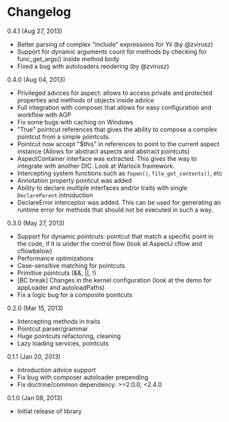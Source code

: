 Changelog
======
0.4.1 (Aug 27, 2013)
* Better parsing of complex "include" expressions for Yii (by @zvirusz)
* Support for dynamic arguments count for methods by checking for func_get_args() inside method body
* Fixed a bug with autoloaders reodering (by @zvirusz)

0.4.0 (Aug 04, 2013)
* Privileged advices for aspect: allows to access private and protected properties and methods of objects inside advice
* Full integration with composer that allows for easy configuration and workflow with AOP
* Fix some bugs with caching on Windows
* "True" pointcut references that gives the ability to compose a complex pointcut from a simple pointcuts.
* Pointcut now accept "$this" in references to point to the current aspect instance
  (Allows for abstract aspects and abstract pointcuts)
* AspectContainer interface was extracted. This gives the way to integrate with another DIC. Look at Warlock framework.
* Intercepting system functions such as `fopen()`, `file_get_contents()`, etc
* Annotation property pointcut was added
* Ability to declare multiple interfaces and/or traits with single `DeclareParent` introduction
* DeclareError interceptor was added. This can be used for generating an runtime error for methods that should not be executed
  in such a way.

0.3.0 (May 27, 2013)
* Support for dynamic pointcuts: pointcut that match a specific point in the code, if it is under the control
 flow (look at AspectJ cflow and cflowbelow)
* Performance optimizations
* Case-sensitive matching for pointcuts
* Primitive pointcuts (&&, ||, !)
* [BC break] Changes in the kernel configuration (look at the demo for appLoader and autoloadPaths)
* Fix a logic bug for a composite pointcuts

0.2.0 (Mar 15, 2013)
* Intercepting methods in traits
* Pointcut parser/grammar
* Huge pointcuts refactoring, cleaning
* Lazy loading services, pointcuts

0.1.1 (Jan 20, 2013)
* Introduction advice support
* Fix bug with composer autoloader prepending
* Fix doctrine/common dependency: >=2.0.0, <2.4.0

0.1.0 (Jan 08, 2013)
* Initial release of library